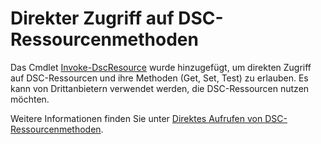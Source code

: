 # Direkter Zugriff auf DSC-Ressourcenmethoden


Das Cmdlet [Invoke-DscResource](https://technet.microsoft.com/en-us/library/mt517869.aspx) wurde hinzugefügt, um direkten Zugriff auf DSC-Ressourcen und ihre Methoden (Get, Set, Test) zu erlauben. Es kann von Drittanbietern verwendet werden, die DSC-Ressourcen nutzen möchten.

Weitere Informationen finden Sie unter [Direktes Aufrufen von DSC-Ressourcenmethoden](https://msdn.microsoft.com/powershell/dsc/directcallresource).



<!--HONumber=Oct16_HO1-->


